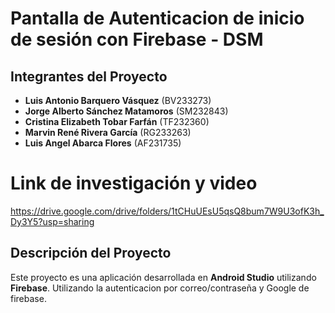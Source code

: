 # Pantalla de Autenticacion de inicio de sesión con Firebase - DSM

## Integrantes del Proyecto

- **Luis Antonio Barquero Vásquez** (BV233273)
- **Jorge Alberto Sánchez Matamoros** (SM232843)
- **Cristina Elizabeth Tobar Farfán** (TF232360)
- **Marvin René Rivera García** (RG233263)
- **Luis Angel Abarca Flores** (AF231735)

# Link de investigación y video
https://drive.google.com/drive/folders/1tCHuUEsU5qsQ8bum7W9U3ofK3h_Dy3Y5?usp=sharing


## Descripción del Proyecto

Este proyecto es una aplicación desarrollada en **Android Studio**  utilizando **Firebase**. Utilizando la autenticacion por correo/contraseña y Google de firebase.
